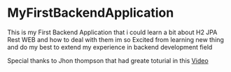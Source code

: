 # MyFirstBackendApplication

This is my First Backend Application that i could learn a bit about H2 JPA Rest WEB and how to deal with them 
im so Excited from learning new thing and do my best to extend my experience in backend development field 

Special thanks to Jhon thompson that had greate toturial in this <a href="https://www.youtube.com/watch?v=QHjFVajYYHM">Video</a> 
